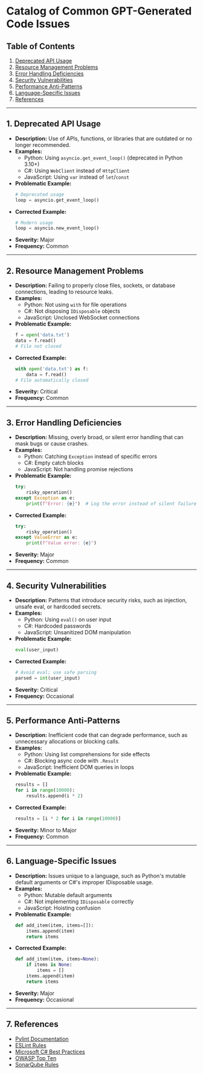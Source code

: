# Catalog of Common GPT-Generated Code Issues

## Table of Contents
1. [Deprecated API Usage](#deprecated-api-usage)
2. [Resource Management Problems](#resource-management-problems)
3. [Error Handling Deficiencies](#error-handling-deficiencies)
4. [Security Vulnerabilities](#security-vulnerabilities)
5. [Performance Anti-Patterns](#performance-anti-patterns)
6. [Language-Specific Issues](#language-specific-issues)
7. [References](#references)

---

## 1. Deprecated API Usage
- **Description:** Use of APIs, functions, or libraries that are outdated or no longer recommended.
- **Examples:**
  - Python: Using `asyncio.get_event_loop()` (deprecated in Python 3.10+)
  - C#: Using `WebClient` instead of `HttpClient`
  - JavaScript: Using `var` instead of `let`/`const`
- **Problematic Example:**
  ```python
  # Deprecated usage
  loop = asyncio.get_event_loop()
  ```
- **Corrected Example:**
  ```python
  # Modern usage
  loop = asyncio.new_event_loop()
  ```
- **Severity:** Major
- **Frequency:** Common

---

## 2. Resource Management Problems
- **Description:** Failing to properly close files, sockets, or database connections, leading to resource leaks.
- **Examples:**
  - Python: Not using `with` for file operations
  - C#: Not disposing `IDisposable` objects
  - JavaScript: Unclosed WebSocket connections
- **Problematic Example:**
  ```python
  f = open('data.txt')
  data = f.read()
  # File not closed
  ```
- **Corrected Example:**
  ```python
  with open('data.txt') as f:
      data = f.read()
  # File automatically closed
  ```
- **Severity:** Critical
- **Frequency:** Common

---

## 3. Error Handling Deficiencies
- **Description:** Missing, overly broad, or silent error handling that can mask bugs or cause crashes.
- **Examples:**
  - Python: Catching `Exception` instead of specific errors
  - C#: Empty catch blocks
  - JavaScript: Not handling promise rejections
- **Problematic Example:**
  ```python
  try:
      risky_operation()
  except Exception as e:
      print(f"Error: {e}")  # Log the error instead of silent failure
  ```
- **Corrected Example:**
  ```python
  try:
      risky_operation()
  except ValueError as e:
      print(f"Value error: {e}")
  ```
- **Severity:** Major
- **Frequency:** Common

---

## 4. Security Vulnerabilities
- **Description:** Patterns that introduce security risks, such as injection, unsafe eval, or hardcoded secrets.
- **Examples:**
  - Python: Using `eval()` on user input
  - C#: Hardcoded passwords
  - JavaScript: Unsanitized DOM manipulation
- **Problematic Example:**
  ```python
  eval(user_input)
  ```
- **Corrected Example:**
  ```python
  # Avoid eval; use safe parsing
  parsed = int(user_input)
  ```
- **Severity:** Critical
- **Frequency:** Occasional

---

## 5. Performance Anti-Patterns
- **Description:** Inefficient code that can degrade performance, such as unnecessary allocations or blocking calls.
- **Examples:**
  - Python: Using list comprehensions for side effects
  - C#: Blocking async code with `.Result`
  - JavaScript: Inefficient DOM queries in loops
- **Problematic Example:**
  ```python
  results = []
  for i in range(10000):
      results.append(i * 2)
  ```
- **Corrected Example:**
  ```python
  results = [i * 2 for i in range(10000)]
  ```
- **Severity:** Minor to Major
- **Frequency:** Common

---

## 6. Language-Specific Issues
- **Description:** Issues unique to a language, such as Python's mutable default arguments or C#'s improper IDisposable usage.
- **Examples:**
  - Python: Mutable default arguments
  - C#: Not implementing `IDisposable` correctly
  - JavaScript: Hoisting confusion
- **Problematic Example:**
  ```python
  def add_item(item, items=[]):
      items.append(item)
      return items
  ```
- **Corrected Example:**
  ```python
  def add_item(item, items=None):
      if items is None:
          items = []
      items.append(item)
      return items
  ```
- **Severity:** Major
- **Frequency:** Occasional

---

## 7. References
- [Pylint Documentation](https://pylint.pycqa.org/)
- [ESLint Rules](https://eslint.org/docs/latest/rules/)
- [Microsoft C# Best Practices](https://docs.microsoft.com/en-us/dotnet/csharp/programming-guide/)
- [OWASP Top Ten](https://owasp.org/www-project-top-ten/)
- [SonarQube Rules](https://rules.sonarsource.com/) 